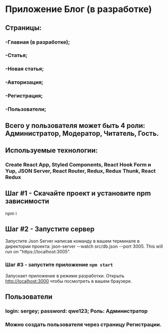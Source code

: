 # Приложение Блог (в разработке)

## Страницы:

### -Главная (в разработке);

### -Статья;

### -Новая статья;

### -Авторизация;

### -Регистрация;

### -Пользователи;

## Всего у пользователя может быть 4 роли: Администратор, Модератор, Читатель, Гость.

## Используемые технологии:

### Create React App, Styled Components, React Hook Form и Yup, JSON Server, React Router, Redux, Redux Thunk, React Redux

## Шаг #1 - Скачайте проект и установите npm зависимости

npm i

## Шаг #2 - Запустите сервер

Запустите Json Server написав команду в вашем терминале в директории проекта: json-server --watch src/db.json --port 3005. This will run on "https://localhost:3005".

### Шаг #3 - запустите приложение `npm start`

Запускает приложение в режиме разработки.
Открыть [http://localhost:3000](http://localhost:3000) чтобы посмотреть в вашем браузере.

## Пользователи

### login: sergey; password: qwe123; Роль: Администратор

### Можно создать пользователя через страницу Регистрации.
